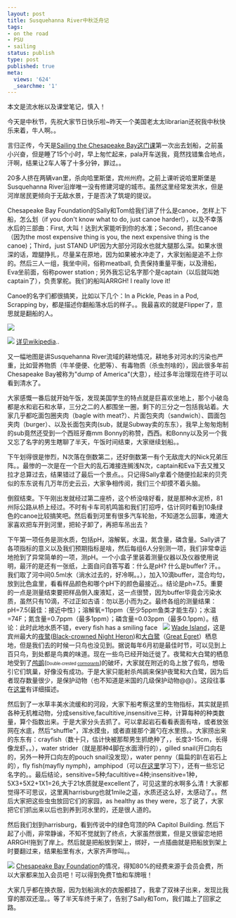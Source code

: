 ```yaml
---
layout: post
title: Susquehanna River中秋泛舟记
tags:
- on the road
- PSU
- sailing
status: publish
type: post
published: true
meta:
  views: '624'
  _searchme: '1'
---
```

本文是流水帐以及课堂笔记，慎入！

今天是中秋节，先祝大家节日快乐啦~昨天一个美国老太太librarian还祝我中秋快乐来着，牛人啊。。

言归正传，今天是<a href="http://www.outreach.psu.edu/adventure-lit/Chesapeake/" target="_blank">Sailing the Chesapeake Bay这门课</a>第一次出去划船，之前虽小兴奋，但是睡了15个小时，早上匆忙起来，pala开车送我，竟然找错集合地点，汗啊，结果让2车人等了十多分钟，罪过。。

20多人挤在两辆van里，杀向哈里斯堡，宾州州府。之前上课听说哈里斯堡是Susquehanna River沿岸唯一没有修建河堤的城市。虽然这里经常发洪水，但是河岸居民更倾向于无敌水景，于是否决了筑堤的提议。

Chesapeake Bay Foundation的Sally和Tom给我们讲了什么是canoe，怎样上下船，怎么划（if you don't know what to do, just canoe harder!），以及不幸落水后的三部曲：First, 大叫！达到大家能听到你的水准；Second，抓住canoe（因为the most expensive thing is you, the next expensive thing is the canoe)；Third，just STAND UP!因为大部分河段水也就大腿那么深。如果水很深的话，蹬腿挣扎，尽量呆在原地，因为如果被水冲走了，大家划船是追不上你的。然后三人一组，我坐中间，俗称meatball, 负责保持重量平衡，以及滑船，Eva坐前面，俗称power station ; 另外我忘记名字那个是captain（以后就叫她captain了），负责掌舵。我们的船叫ARRGH! I really love it!

Canoe的名字们都很搞笑，比如以下几个：In a Pickle, Peas in a Pod, Scrapping by，都是描述你翻船落水后的样子。。我最喜欢的就是Flipper了，意思就是翻船的人。


![](https://dl.dropboxusercontent.com/u/308058/blogimages/2010/07/img_05321.jpg)

![](http://azaleasays.files.wordpress.com/2008/09/img_0533.jpg)
<a href="http://en.wikipedia.org/wiki/List_of_Pennsylvania_rivers" target="_blank">详见wikipedia</a>..

又一幅地图是讲Susquehanna River流域的耕地情况，耕地多对河水的污染也严重，比如营养物质（牛羊便便、化肥等）、有毒物质（杀虫剂啥的），因此很多年前Chesapeake Bay被称为"dump of America"(大意），经过多年治理现在终于可以看到清水了。

大家感慨一番后就开始午饭，发现美国学生的特点就是巨喜欢坐地上，那个小破岛都是水和岩石和水草，三分之二的人都围坐一圈，剩下的三分之一包括我站着。大家几乎都吃面包圈夹肉（bagle with meat?）、片面包夹肉（sandwich）、圆面包夹肉（burger）、以及长面包夹肉(sub，就是Subway卖的东东），我早上匆匆炮制的sub竟然还受到一个西班牙裔mm Bonny的称赞，西西。和Bonny以及另一个我又忘了名字的男生瞎聊了半天，午饭时间结束，大家继续划船。。

下午划得很是惨烈，N次落在倒数第二，还好倒数第一有个无敌庞大的Nick兄弟压阵。。最惨的一次是在一个巨大的乱石滩接连搁浅N次，captain和Eva下去又推又拉才总算过去，结果错过了最后一个景点。。只记得Sally拿着个随便捡起来的贝壳似的东东说有几万年历史云云，大家争相传阅，我们三个却摸不着头脑。

倒叙结束。下午刚出发就经过第二座桥，这个桥没啥好看，就是那种水泥桥，81州际公路从桥上经过。不时有卡车司机鸣笛和我们打招呼，估计同时看到10条绿色的canoe比较搞笑吧。然后看到河里有很多汽车轮胎，不知道怎么回事，难道大家喜欢把车开到河里，把轮子卸了，再把车吊出去？

下午第一项任务是测水质，包括pH，溶解氧，水温，氮含量，磷含量。Sally讲了各项指标的意义以及我们预期指标是啥，然后每组6人分别测一项，我们非常幸运地抢到了异常简单的一项，测pH。一个小盒子里装着测量仪器以及仪器使用说明，最汗的是还有一张纸，上面自问自答写着：什么是pH? 什么是buffer? 汗。。我们取了河中间0.5ml水（淌水过去的，好冷啊。。），加入10滴buffer，混合均匀，放到比色盒里，看看样品颜色和哪个pH下的颜色最接近。。结论是ph=7.5。重要的一点是测量结束要把样品倒入废液缸，这一点很赞，因为buffer毕竟会污染水质，虽然只有10滴，不过正如古语：勿以恶小而为之。最终各组的测量结果：pH=7.5(最佳：接近中性）；溶解氧=11ppm（至少5ppm鱼类才能生存）；水温=74F；氮含量=0.7ppm（最多1ppm）；磷含量=0.03ppm（最多0.1ppm）。结论：此时此地水质不错，every fish has a smiling face  
![](https://dl.dropboxusercontent.com/u/308058/blogimages/2010/07/smilingfish1.jpg)
<a href="http://www.pgc.state.pa.us/pgc/cwp/view.asp?a=458&amp;q=167814" target="_blank">Wade Island</a>，这是宾州最大的<a href="http://zh.wikipedia.org/wiki/%E5%A4%9C%E9%B9%AD" target="_blank">夜鹭</a>(<a href="http://en.wikipedia.org/wiki/Black-crowned_Night_Heron" target="_blank">Black-crowned Night Heron</a>)和<a href="http://zh.wikipedia.org/wiki/%E5%A4%A7%E7%99%BD%E9%B9%AD" target="_blank">大白鹭</a>（<a href="http://en.wikipedia.org/wiki/Great_Egret" target="_blank">Great Egret</a>）栖息地，但是我们去的时候一只鸟也没见到。据说每年6月初是最佳时节，可以见到上百只鸟，到处都是鸟粪的味道。现在一些鸟已经开始迁徙了。夜鹭和大白鹭的栖息地受到了<a href="http://zh.wikipedia.org/wiki/%E9%B8%95%E9%B6%BF" target="_blank">鸬鹚</a>(<span style="font-size:x-small;font-family:Verdana,Arial,Geneva;">Double-crested <a href="http://en.wikipedia.org/wiki/Cormorants" target="_blank">cormorants</a></span>)的破坏，大家就在附近的岛上放了假鸟，想吸引它们筑巢，好像没有成功。于是大家只能射杀鸬鹚来保护夜鹭和大白鹭，因为后者现存数量很少，是保护动物（也不知道是米国的几级保护动物@@）。这段往事在<a href="http://www.pgc.state.pa.us/pgc/cwp/view.asp?a=458&amp;q=167814" target="_blank">这里</a>有详细描述。

然后到了一水草丰美水流缓和的河段，大家下船考察这里的生物指标，其实就是抓各种无机椎动物，分成sensitive,facultitive,insensitive三种，计算每种的种类数量，算个指数出来。于是大家分头去抓了。可以拿起岩石看看表面有啥，或者放张网在水底，然后“shuffle"，浑水摸虫，或者直接那个漏勺在水里捞。。大家捞出来的东东有：crayfish（数十只，估计快被那帮男生抓绝种了，，长度3-15cm，长得像龙虾。。），water strider（就是那种4脚在水面滑行的），gilled snail(开口向右的，另外一种开口向左的pouch snail没发现），water penny（扁扁的趴在岩石上的），fly fish(mayfly nymph)，amphipod（可以<a href="http://www.seanet.com/~leska/Online/Guide.html" target="_blank">在这里</a>学习下），还有一些忘记名字的。。最后结论，sensitive=5种;facultitive=4种;insensitive=1种，5X3+5X2+1X1=26,大于21水质就是excellent了，可见这里的水啊多么清！大家都觉得不可思议，这里离harrisburg也就1mile之遥，水质还这么好，太感动了。。然后大家把这些虫虫放回它们的家园，as healthy as they were，忘了说了，大家把它们抓出来以后也到养到河水里的，还是很人道的。

然后我们划到harrisburg，看到传说中的绿色穹顶的PA Capitol Building. 然后下起了小雨，非常静谧，不知不觉就到了终点，大家虽然很累，但是又很留恋地把ARRGH!拖到了岸上。然后就是把船放到架上，绑好，一点插曲就是把船放到架上时要翻过来，结果船里有水，大家齐声惨叫。。


![](http://azaleasays.files.wordpress.com/2008/09/img_0538.jpg)
<a href="www.cbf.org/" target="_blank">Chesapeake Bay Foundation</a>的情况，得知80%的经费来源于会员会费，所以大家都来加入会员吧！可以得到免费T恤和车牌哦！

大家几乎都在换衣服，因为划船淌水的衣服都挂了，我拿了双袜子出来，发现比我穿的那双还湿。。等了半天车终于来了，告别了Sally和Tom，我们踏上了回家之路。
